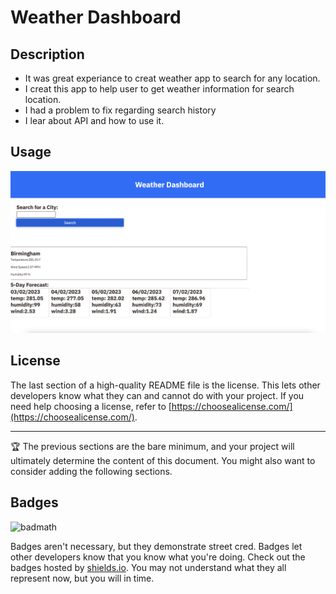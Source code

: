 # Weather Dashboard

## Description



- It was great experiance to creat weather app to search for any location.
- I creat this app to help user to get weather information for search location.
- I had a problem to fix regarding search history
- I lear about API and how to use it.



## Usage





![alt text](assets/image/Screenshot%202023-02-02%20at%2023.21.20.png)




## License

The last section of a high-quality README file is the license. This lets other developers know what they can and cannot do with your project. If you need help choosing a license, refer to [https://choosealicense.com/](https://choosealicense.com/).

---

🏆 The previous sections are the bare minimum, and your project will ultimately determine the content of this document. You might also want to consider adding the following sections.

## Badges

![badmath](https://img.shields.io/github/languages/top/nielsenjared/badmath)

Badges aren't necessary, but they demonstrate street cred. Badges let other developers know that you know what you're doing. Check out the badges hosted by [shields.io](https://shields.io/). You may not understand what they all represent now, but you will in time.

